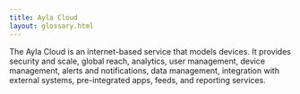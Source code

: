```yaml
---
title: Ayla Cloud
layout: glossary.html
---
```


The Ayla Cloud is an internet-based service that models devices. It provides security and scale, global reach, analytics, user management, device management, alerts and notifications, data management, integration with external systems, pre-integrated apps, feeds, and reporting services.